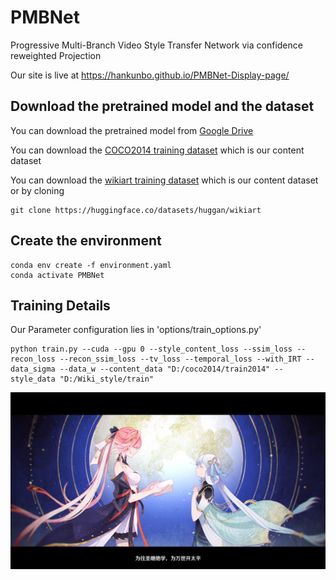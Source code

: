 # PMBNet
Progressive Multi-Branch Video Style Transfer Network via confidence reweighted Projection

Our site is live at https://hankunbo.github.io/PMBNet-Display-page/

## Download the pretrained model and the dataset
You can download the pretrained model from [Google Drive](https://drive.google.com/file/d/1PXcU0sKl4AWmRo4BACr8VCYmy0MEh2Zm/view?usp=drive_link)

You can download the [COCO2014 training dataset](http://images.cocodataset.org/zips/train2014.zip) which is our content dataset 

You can download the [wikiart training dataset](https://huggingface.co/datasets/huggan/wikiart/tree/main) which is our content dataset or by cloning
```
git clone https://huggingface.co/datasets/huggan/wikiart
```
## Create the environment
```
conda env create -f environment.yaml
conda activate PMBNet
```

## Training Details

Our Parameter configuration lies in 'options/train_options.py'

```
python train.py --cuda --gpu 0 --style_content_loss --ssim_loss --recon_loss --recon_ssim_loss --tv_loss --temporal_loss --with_IRT --data_sigma --data_w --content_data "D:/coco2014/train2014" --style_data "D:/Wiki_style/train"
```


![image](1.png)
